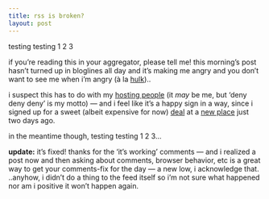 ```yaml
---
title: rss is broken?    
layout: post
---
```


testing testing 1 2 3

if you&#8217;re reading this in your aggregator, please tell me! this morning&#8217;s post hasn&#8217;t turned up in bloglines all day and it&#8217;s making me angry and you don&#8217;t want to see me when i&#8217;m angry (&#224; la [hulk][1])..

i suspect this has to do with my [hosting people][2] (it *may* be me, but &#8216;deny deny deny&#8217; is my motto) &#8212; and i feel like it&#8217;s a happy sign in a way, since i signed up for a sweet (albeit expensive for now) [deal][3] at a [new place][4] just two days ago. 

in the meantime though, testing testing 1 2 3&#8230;

**update:** it&#8217;s fixed! thanks for the &#8216;it&#8217;s working&#8217; comments &#8212; and i realized a post now and then asking about comments, browser behavior, etc is a great way to get your comments-fix for the day &#8212; a new low, i acknowledge that. ..anyhow, i didn&#8217;t do a thing to the feed itself so i&#8217;m not sure what happened nor am i positive it won&#8217;t happen again.

 [1]: http://www.dottyparker.com/blog/images/hulk.jpg
 [2]: http://lunarpages.com
 [3]: http://textdrive.com/vctwo/
 [4]: http://textdrive.com/